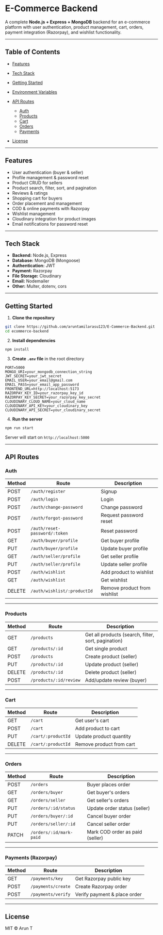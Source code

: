 # E-Commerce Backend

A complete **Node.js + Express + MongoDB** backend for an e-commerce platform with user authentication, product management, cart, orders, payment integration (Razorpay), and wishlist functionality.

---

## Table of Contents

* [Features](#features)
* [Tech Stack](#tech-stack)
* [Getting Started](#getting-started)
* [Environment Variables](#environment-variables)
* [API Routes](#api-routes)

  * [Auth](#auth)
  * [Products](#products)
  * [Cart](#cart)
  * [Orders](#orders)
  * [Payments](#payments)
* [License](#license)

---

## Features

* User authentication (buyer & seller)
* Profile management & password reset
* Product CRUD for sellers
* Product search, filter, sort, and pagination
* Reviews & ratings
* Shopping cart for buyers
* Order placement and management
* COD & online payments with Razorpay
* Wishlist management
* Cloudinary integration for product images
* Email notifications for password reset

---

## Tech Stack

* **Backend:** Node.js, Express
* **Database:** MongoDB (Mongoose)
* **Authentication:** JWT
* **Payment:** Razorpay
* **File Storage:** Cloudinary
* **Email:** Nodemailer
* **Other:** Multer, dotenv, cors

---

## Getting Started

1. **Clone the repository**

```bash
git clone https://github.com/aruntamilarasu123/E-Commerce-Backend.git
cd ecommerce-backend
```

2. **Install dependencies**

```bash
npm install
```

3. **Create `.env` file** in the root directory

```env
PORT=5000
MONGO_URI=your_mongodb_connection_string
JWT_SECRET=your_jwt_secret
EMAIL_USER=your_email@gmail.com
EMAIL_PASS=your_email_app_password
FRONTEND_URL=http://localhost:5173
RAZORPAY_KEY_ID=your_razorpay_key_id
RAZORPAY_KEY_SECRET=your_razorpay_key_secret
CLOUDINARY_CLOUD_NAME=your_cloud_name
CLOUDINARY_API_KEY=your_cloudinary_key
CLOUDINARY_API_SECRET=your_cloudinary_secret
```

4. **Run the server**

```bash
npm run start
```

Server will start on `http://localhost:5000`

---

## API Routes

### Auth

| Method | Route                         | Description                  |
| ------ | ----------------------------- | ---------------------------- |
| POST   | `/auth/register`              | Signup                       |
| POST   | `/auth/login`                 | Login                        |
| POST   | `/auth/change-password`       | Change password              |
| POST   | `/auth/forgot-password`       | Request password reset       |
| POST   | `/auth/reset-password/:token` | Reset password               |
| GET    | `/auth/buyer/profile`         | Get buyer profile            |
| PUT    | `/auth/buyer/profile`         | Update buyer profile         |
| GET    | `/auth/seller/profile`        | Get seller profile           |
| PUT    | `/auth/seller/profile`        | Update seller profile        |
| POST   | `/auth/wishlist`              | Add product to wishlist      |
| GET    | `/auth/wishlist`              | Get wishlist                 |
| DELETE | `/auth/wishlist/:productId`   | Remove product from wishlist |

---

### Products

| Method | Route                  | Description                                         |
| ------ | ---------------------- | --------------------------------------------------- |
| GET    | `/products`            | Get all products (search, filter, sort, pagination) |
| GET    | `/products/:id`        | Get single product                                  |
| POST   | `/products`            | Create product (seller)                             |
| PUT    | `/products/:id`        | Update product (seller)                             |
| DELETE | `/products/:id`        | Delete product (seller)                             |
| POST   | `/products/:id/review` | Add/update review (buyer)                           |

---

### Cart

| Method | Route              | Description              |
| ------ | ------------------ | ------------------------ |
| GET    | `/cart`            | Get user's cart          |
| POST   | `/cart`            | Add product to cart      |
| PUT    | `/cart/:productId` | Update product quantity  |
| DELETE | `/cart/:productId` | Remove product from cart |

---

### Orders

| Method | Route                   | Description                     |
| ------ | ----------------------- | ------------------------------- |
| POST   | `/orders`               | Buyer places order              |
| GET    | `/orders/buyer`         | Get buyer's orders              |
| GET    | `/orders/seller`        | Get seller's orders             |
| PUT    | `/orders/:id/status`    | Update order status (seller)    |
| PUT    | `/orders/buyer/:id`     | Cancel buyer order              |
| PUT    | `/orders/seller/:id`    | Cancel seller order             |
| PATCH  | `/orders/:id/mark-paid` | Mark COD order as paid (seller) |

---

### Payments (Razorpay)

| Method | Route              | Description                  |
| ------ | ------------------ | ---------------------------- |
| GET    | `/payments/key`    | Get Razorpay public key      |
| POST   | `/payments/create` | Create Razorpay order        |
| POST   | `/payments/verify` | Verify payment & place order |

---

## License

MIT © Arun T
